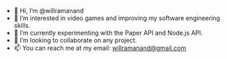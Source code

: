 - 👋 Hi, I’m @willramanand
- 👀 I’m interested in video games and improving my software engineering skills.
- 🌱 I’m currently experimenting with the Paper API and Node.js API.
- 💞️ I’m looking to collaborate on any project.
- 📫 You can reach me at my email: willramanand@gmail.com

<!---
willramanand/willramanand is a ✨ special ✨ repository because its `README.md` (this file) appears on your GitHub profile.
You can click the Preview link to take a look at your changes.
--->
